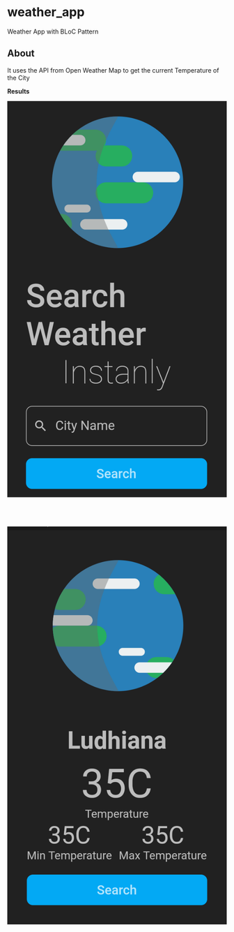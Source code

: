 # weather_app

Weather App with BLoC Pattern

## About

It uses the API from Open Weather Map to get the current Temperature of the City

**Results**

![Weather Screenshot 1](./screenshots/flutter_01.png)

<br>
<br>

![Weather Screenshot 2](./screenshots/flutter_02.png)

